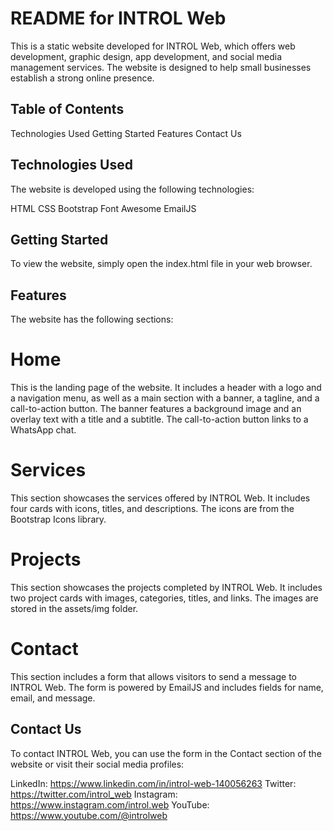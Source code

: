 # README for INTROL Web
This is a static website developed for INTROL Web, which offers web development, graphic design, app development, and social media management services. The website is designed to help small businesses establish a strong online presence.

## Table of Contents
Technologies Used
Getting Started
Features
Contact Us

## Technologies Used
The website is developed using the following technologies:

HTML
CSS
Bootstrap
Font Awesome
EmailJS

## Getting Started
To view the website, simply open the index.html file in your web browser.

## Features
The website has the following sections:

# Home
This is the landing page of the website. It includes a header with a logo and a navigation menu, as well as a main section with a banner, a tagline, and a call-to-action button. The banner features a background image and an overlay text with a title and a subtitle. The call-to-action button links to a WhatsApp chat.

# Services
This section showcases the services offered by INTROL Web. It includes four cards with icons, titles, and descriptions. The icons are from the Bootstrap Icons library.

# Projects
This section showcases the projects completed by INTROL Web. It includes two project cards with images, categories, titles, and links. The images are stored in the assets/img folder.

# Contact
This section includes a form that allows visitors to send a message to INTROL Web. The form is powered by EmailJS and includes fields for name, email, and message.

## Contact Us
To contact INTROL Web, you can use the form in the Contact section of the website or visit their social media profiles:

LinkedIn: https://www.linkedin.com/in/introl-web-140056263
Twitter: https://twitter.com/introl_web
Instagram: https://www.instagram.com/introl.web
YouTube: https://www.youtube.com/@introlweb
